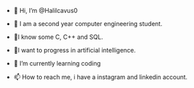 - 👋 Hi, I’m @Halilcavus0
- 👀 I am a second year computer engineering student.
- 🌱I know some C, C++ and SQL.
- 🌱I want to progress in artificial intelligence.

- 🌱 I’m currently learning coding 
- 📫 How to reach me, i have a instagram and linkedin account.

<!---
Halilcavus0/Halilcavus0 is a ✨ special ✨ repository because its `README.md` (this file) appears on your GitHub profile.
You can click the Preview link to take a look at your changes.
--->
